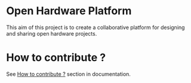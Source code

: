 # Open Hardware Platform

This aim of this project is to create a collaborative platform for designing and sharing open hardware
projects.

# How to contribute ?

See [How to contribute ?](docs/contribute) section in documentation.
